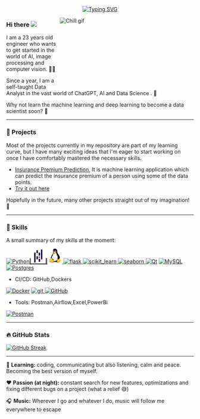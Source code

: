 <p align="center">
<a href="https://github.com/JurojinKun?tab=repositories"><img src="https://readme-typing-svg.demolab.com?font=Fira+Code&pause=1000&color=F7F7F7&center=true&vCenter=true&width=500&height=30&lines=%F0%9F%8C%B1+Young+Data+enthusiast+in+the+AI+world+%F0%9F%8C%B1;%F0%9F%8C%B1+Always+learning+new+things+%F0%9F%8C%B1" alt="Typing SVG" /></a>
</p>

[<img align="right" alt="Chill gif" src="https://cdn.shopify.com/s/files/1/0578/3696/1997/t/9/assets/lofiboy.gif?v=103461765217895835051680702279" width="360" height="190" />](https://github.com/chandansy?tab=repositories)

### Hi there <img src="https://media.giphy.com/media/hvRJCLFzcasrR4ia7z/giphy.gif" width="25px">

I am a 23 years old engineer who wants to get started in the world of AI, image processing and computer vision. 👨‍🎓

Since a year, I am a self-taught Data Analyst in the vast world of ChatGPT, AI and Data Science . 📱

Why not learn the machine learning and deep learning to become a data scientist soon? 🧠

---

### 🔭 Projects
Most of the projects currently in my repository are part of my learning curve, but I have many exciting ideas that I'm eager to start working on once I have comfortably mastered the necessary skills.

- [Insurance Premium Prediction](https://github.com/chandansy/Insurance-premium-prediction), It is machine learning application which can predict the insurance premium of a person using some of the data points.
- [Try it out here](https://insurance-premium-prediction-rx8c.onrender.com)

Hopefully in the future, many other projects straight out of my imagination! 🤔

---

### 💭 Skills

A small summary of my skills at the moment:


[![Python](https://skillicons.dev/icons?i=python)](https://www.python.org/)<a href="https://pandas.pydata.org/" target="_blank" rel="noreferrer" style="background-color: #606060;">
  <img src="https://raw.githubusercontent.com/devicons/devicon/2ae2a900d2f041da66e950e4d48052658d850630/icons/pandas/pandas-original.svg" alt="pandas" width="40" height="40"/> <a href="https://www.linux.org/" target="_blank" rel="noreferrer"> <img src="https://raw.githubusercontent.com/devicons/devicon/master/icons/linux/linux-original.svg" alt="linux" width="40" height="40"/> </a> <a href="https://flask.palletsprojects.com/" target="_blank" rel="noreferrer"> <img src="https://www.seekpng.com/png/detail/875-8753366_flask-framework-logo-svg.png" alt="flask" width="40" height="40"/> </a> <a href="https://scikit-learn.org/" target="_blank" rel="noreferrer"> <img src="https://upload.wikimedia.org/wikipedia/commons/0/05/Scikit_learn_logo_small.svg" alt="scikit_learn" width="40" height="40"/> </a> <a href="https://seaborn.pydata.org/" target="_blank" rel="noreferrer"> <img src="https://seaborn.pydata.org/_images/logo-mark-lightbg.svg" alt="seaborn" width="40" height="40"/> </a>
[![Qt](https://skillicons.dev/icons?i=qt)](https://www.qt.io/)
[![MySQL](https://skillicons.dev/icons?i=mysql)](https://www.mysql.com/fr/)
[![Postgres](https://skillicons.dev/icons?i=postgres)](https://www.postgresql.org/)


- CI/CD: GitHub,Dockers

[![Docker](https://skillicons.dev/icons?i=docker)](https://www.docker.com/)
<a href="https://git-scm.com/" target="_blank" rel="noreferrer"> <img src="https://www.vectorlogo.zone/logos/git-scm/git-scm-icon.svg" alt="git" width="40" height="40"/> </a> [![GitHub](https://skillicons.dev/icons?i=github)](https://github.com/chandansy)


- Tools: Postman,Airflow,Excel,PowerBi


[![Postman](https://skillicons.dev/icons?i=postman)](https://www.postman.com/)

---

### 🔥 GitHub Stats

[![GitHub Streak](https://streak-stats.demolab.com?user=chandansy&theme=discord-old-blurple&hide_border=true&border_radius=10)](https://github.com/chandansy?tab=repositories)

---

💼 **Learning:** coding, communicating but also listening, calm and peace. Becoming the best version of myself.

❤️ **Passion (at night):** constant search for new features, optimizations and fixing different bugs on a project (what a relief 😅)

🎧 **Music:** Wherever I go and whatever I do, music will follow me everywhere to escape
